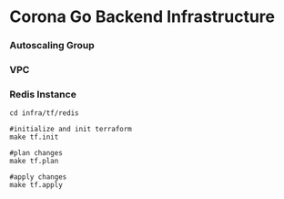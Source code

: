 # Corona Go Backend Infrastructure

### Autoscaling Group

### VPC

### Redis Instance

```
cd infra/tf/redis

#initialize and init terraform
make tf.init

#plan changes
make tf.plan

#apply changes
make tf.apply
```
